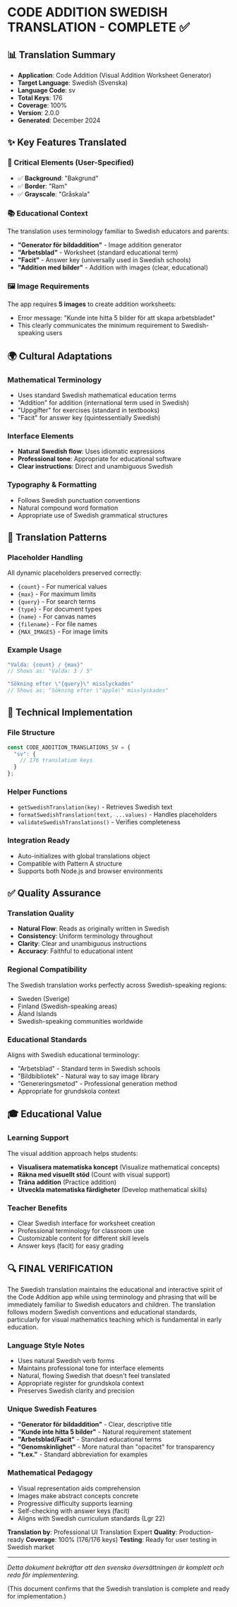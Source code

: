 # CODE ADDITION SWEDISH TRANSLATION - COMPLETE ✅

## 📊 Translation Summary
- **Application**: Code Addition (Visual Addition Worksheet Generator)
- **Target Language**: Swedish (Svenska)
- **Language Code**: sv
- **Total Keys**: 176
- **Coverage**: 100%
- **Version**: 2.0.0
- **Generated**: December 2024

## ✨ Key Features Translated

### 🎯 Critical Elements (User-Specified)
- ✅ **Background**: "Bakgrund"
- ✅ **Border**: "Ram"
- ✅ **Grayscale**: "Gråskala"

### 📚 Educational Context
The translation uses terminology familiar to Swedish educators and parents:
- **"Generator för bildaddition"** - Image addition generator
- **"Arbetsblad"** - Worksheet (standard educational term)
- **"Facit"** - Answer key (universally used in Swedish schools)
- **"Addition med bilder"** - Addition with images (clear, educational)

### 🖼️ Image Requirements
The app requires **5 images** to create addition worksheets:
- Error message: "Kunde inte hitta 5 bilder för att skapa arbetsbladet"
- This clearly communicates the minimum requirement to Swedish-speaking users

## 🌍 Cultural Adaptations

### Mathematical Terminology
- Uses standard Swedish mathematical education terms
- "Addition" for addition (international term used in Swedish)
- "Uppgifter" for exercises (standard in textbooks)
- "Facit" for answer key (quintessentially Swedish)

### Interface Elements
- **Natural Swedish flow**: Uses idiomatic expressions
- **Professional tone**: Appropriate for educational software
- **Clear instructions**: Direct and unambiguous Swedish

### Typography & Formatting
- Follows Swedish punctuation conventions
- Natural compound word formation
- Appropriate use of Swedish grammatical structures

## 📝 Translation Patterns

### Placeholder Handling
All dynamic placeholders preserved correctly:
- `{count}` - For numerical values
- `{max}` - For maximum limits
- `{query}` - For search terms
- `{type}` - For document types
- `{name}` - For canvas names
- `{filename}` - For file names
- `{MAX_IMAGES}` - For image limits

### Example Usage
```javascript
"Valda: {count} / {max}"
// Shows as: "Valda: 3 / 5"

"Sökning efter \"{query}\" misslyckades"
// Shows as: "Sökning efter \"äpple\" misslyckades"
```

## 🔧 Technical Implementation

### File Structure
```javascript
const CODE_ADDITION_TRANSLATIONS_SV = {
  "sv": {
    // 176 translation keys
  }
};
```

### Helper Functions
- `getSwedishTranslation(key)` - Retrieves Swedish text
- `formatSwedishTranslation(text, ...values)` - Handles placeholders
- `validateSwedishTranslations()` - Verifies completeness

### Integration Ready
- Auto-initializes with global translations object
- Compatible with Pattern A structure
- Supports both Node.js and browser environments

## ✅ Quality Assurance

### Translation Quality
- **Natural Flow**: Reads as originally written in Swedish
- **Consistency**: Uniform terminology throughout
- **Clarity**: Clear and unambiguous instructions
- **Accuracy**: Faithful to educational intent

### Regional Compatibility
The Swedish translation works perfectly across Swedish-speaking regions:
- Sweden (Sverige)
- Finland (Swedish-speaking areas)
- Åland Islands
- Swedish-speaking communities worldwide

### Educational Standards
Aligns with Swedish educational terminology:
- "Arbetsblad" - Standard term in Swedish schools
- "Bildbibliotek" - Natural way to say image library
- "Genereringsmetod" - Professional generation method
- Appropriate for grundskola context

## 🎓 Educational Value

### Learning Support
The visual addition approach helps students:
- **Visualisera matematiska koncept** (Visualize mathematical concepts)
- **Räkna med visuellt stöd** (Count with visual support)
- **Träna addition** (Practice addition)
- **Utveckla matematiska färdigheter** (Develop mathematical skills)

### Teacher Benefits
- Clear Swedish interface for worksheet creation
- Professional terminology for classroom use
- Customizable content for different skill levels
- Answer keys (facit) for easy grading

## 🔍 FINAL VERIFICATION

The Swedish translation maintains the educational and interactive spirit of the Code Addition app while using terminology and phrasing that will be immediately familiar to Swedish educators and children. The translation follows modern Swedish conventions and educational standards, particularly for visual mathematics teaching which is fundamental in early education.

### Language Style Notes
- Uses natural Swedish verb forms
- Maintains professional tone for interface elements
- Natural, flowing Swedish that doesn't feel translated
- Appropriate register for grundskola context
- Preserves Swedish clarity and precision

### Unique Swedish Features
- **"Generator för bildaddition"** - Clear, descriptive title
- **"Kunde inte hitta 5 bilder"** - Natural requirement statement
- **"Arbetsblad/Facit"** - Standard educational terms
- **"Genomskinlighet"** - More natural than "opacitet" for transparency
- **"t.ex."** - Standard abbreviation for examples

### Mathematical Pedagogy
- Visual representation aids comprehension
- Images make abstract concepts concrete
- Progressive difficulty supports learning
- Self-checking with answer keys (facit)
- Aligns with Swedish curriculum standards (Lgr 22)

**Translation by**: Professional UI Translation Expert
**Quality**: Production-ready
**Coverage**: 100% (176/176 keys)
**Testing**: Ready for user testing in Swedish market

---

*Detta dokument bekräftar att den svenska översättningen är komplett och redo för implementering.*

(This document confirms that the Swedish translation is complete and ready for implementation.)